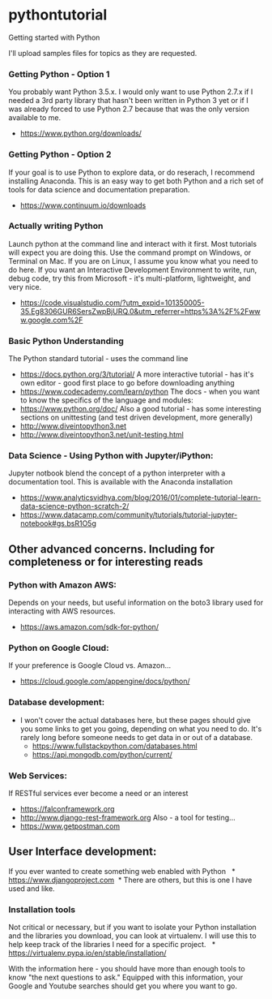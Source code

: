 # pythontutorial
Getting started with Python

I'll upload samples files for topics as they are requested.


### Getting Python - Option 1
You probably want Python 3.5.x. I would only want to use Python 2.7.x if I needed a 3rd party library that hasn't been written in Python 3 yet or if I was already forced to use Python 2.7 because that was the only version available to me.
  * https://www.python.org/downloads/

### Getting Python - Option 2
If your goal is to use Python to explore data, or do reserach, I recommend installing Anaconda. This is an easy way to get both Python and a rich set of tools for data science and documentation preparation.
  * https://www.continuum.io/downloads

### Actually writing Python
Launch python at the command line and interact with it first. Most tutorials will expect you are doing this. Use the command prompt on Windows, or Terminal on Mac. If you are on Linux, I assume you know what you need to do here.
If you want an Interactive Development Environment to write, run, debug code, try this from Microsoft - it's multi-platform, lightweight, and very nice.
  * https://code.visualstudio.com/?utm_expid=101350005-35.Eg8306GUR6SersZwpBjURQ.0&utm_referrer=https%3A%2F%2Fwww.google.com%2F

### Basic Python Understanding
The Python standard tutorial - uses the command line
  * https://docs.python.org/3/tutorial/
A more interactive tutorial - has it's own editor - good first place to go before downloading anything
  * https://www.codecademy.com/learn/python 
The docs - when you want to know the specifics of the language and modules:
  * https://www.python.org/doc/
Also a good tutorial - has some interesting sections on unittesting (and test driven development, more generally)
  * http://www.diveintopython3.net
  * http://www.diveintopython3.net/unit-testing.html

### Data Science - Using Python with Jupyter/iPython:
Jupyter notbook blend the concept of a python interpreter with a documentation tool. This is available with the Anaconda installation  
  * https://www.analyticsvidhya.com/blog/2016/01/complete-tutorial-learn-data-science-python-scratch-2/
  * https://www.datacamp.com/community/tutorials/tutorial-jupyter-notebook#gs.bsR1O5g

## Other advanced concerns. Including for completeness or for interesting reads

### Python with Amazon AWS:
Depends on your needs, but useful information on the boto3 library used for interacting with AWS resources.
  * https://aws.amazon.com/sdk-for-python/

### Python on Google Cloud:
If your preference is Google Cloud vs. Amazon...
  * https://cloud.google.com/appengine/docs/python/

### Database development:
  * I won't cover the actual databases here, but these pages should give you some links to get you going, depending on what you need to do. It's rarely long before someone needs to get data in or out of a database. 
    * https://www.fullstackpython.com/databases.html
    * https://api.mongodb.com/python/current/

### Web Services:
If RESTful services ever become a need or an interest
  * https://falconframework.org
  * http://www.django-rest-framework.org
Also - a tool for testing...
  * https://www.getpostman.com

## User Interface development:
If you ever wanted to create something web enabled with Python
  * https://www.djangoproject.com
  * There are others, but this is one I have used and like.
    
### Installation tools
Not critical or necessary, but if you want to isolate your Python installation and the libraries you download, you can look at virtualenv. I will use this to help keep track of the libraries I need for a specific project.
  * https://virtualenv.pypa.io/en/stable/installation/

With the information here - you should have more than enough tools to know "the next questions to ask." Equipped with this information, your Google and Youtube searches should get you where you want to go.
